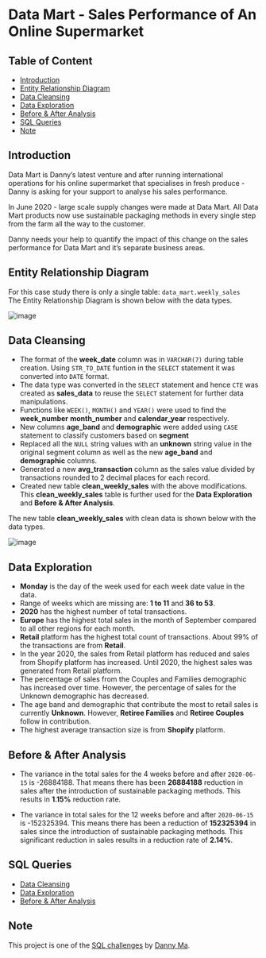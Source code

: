 # Data Mart - Sales Performance of An Online Supermarket

## Table of Content
* [Introduction](#introduction)
* [Entity Relationship Diagram](#entity-relationship-diagram)
* [Data Cleansing](#data-cleansing)
* [Data Exploration](#data-exploration)
* [Before & After Analysis](#before--after-analysis)
* [SQL Queries](#sql-queries)
* [Note](#note)

## Introduction
Data Mart is Danny’s latest venture and after running international operations for his online supermarket that specialises in fresh produce - Danny is asking for your support to analyse his sales performance.

In June 2020 - large scale supply changes were made at Data Mart. All Data Mart products now use sustainable packaging methods in every single step from the farm all the way to the customer.

Danny needs your help to quantify the impact of this change on the sales performance for Data Mart and it’s separate business areas.

## Entity Relationship Diagram
For this case study there is only a single table: `data_mart.weekly_sales`<br>
The Entity Relationship Diagram is shown below with the data types.

![image](https://github.com/ritusantra/SQL-Projects/assets/75059347/073f7717-2486-40ab-b9fe-9c6bcf024ab3)

## Data Cleansing
* The format of the **week_date** column was in ```VARCHAR(7)``` during table creation. Using ```STR_TO_DATE``` funtion in the ```SELECT``` statement it was converted into ```DATE``` format.
* The data type was converted in the ```SELECT``` statement and hence ```CTE``` was created as **sales_data** to reuse the ```SELECT``` statement for further data manipulations.
* Functions like ```WEEK()```, ```MONTH()``` and ```YEAR()``` were used to find the **week_number** **month_number** and **calendar_year** respectively.
* New columns **age_band** and **demographic** were added using ```CASE``` statement to classify customers based on **segment**
* Replaced all the ```NULL``` string values with an **unknown** string value in the original segment column as well as the new **age_band** and **demographic** columns.
* Generated a new **avg_transaction** column as the sales value divided by transactions rounded to 2 decimal places for each record.
* Created new table **clean_weekly_sales** with the above modifications. This **clean_weekly_sales** table is further used for the **Data Exploration** and **Before & After Analysis**.

The new table **clean_weekly_sales** with clean data is shown below with the data types.

![image](https://github.com/ritusantra/SQL-Projects/assets/75059347/bb9476f6-2bc1-4103-848f-8ec5ba2932ff)


## Data Exploration
* **Monday** is the day of the week used for each week date value in the data.
* Range of weeks which are missing are: **1 to 11** and **36 to 53**.
* **2020** has the highest number of total transactions.
* **Europe** has the highest total sales in the month of September compared to all other regions for each month.
* **Retail** platform has the highest total count of transactions. About 99% of the transactions are from **Retail**.
* In the year 2020, the sales from Retail platform has reduced and sales from Shopify 
platform has increased. Until 2020, the highest sales was generated from Retail platform.
* The percentage of sales from the Couples and Families demographic has increased over time. However, the percentage of sales for the Unknown demographic has decreased.
* The age band and demographic that contribute the most to retail sales is currently **Unknown**. However, **Retiree Families** and **Retiree Couples** follow in contribution.
* The highest average transaction size is from **Shopify** platform.
  
## Before & After Analysis
* The variance in the total sales for the 4 weeks before and after ```2020-06-15``` is -26884188. That means there has been **26884188** reduction in sales after the introduction of sustainable packaging methods. This results in **1.15%** reduction rate.

* The variance in total sales for the 12 weeks before and after ```2020-06-15``` is -152325394. This means there has been a reduction of **152325394** in sales since the introduction of sustainable packaging methods. This significant reduction in sales results in a reduction rate of **2.14%**.

## SQL Queries
* [Data Cleansing](https://github.com/ritusantra/SQL-Projects/blob/main/Data%20Mart/1.%20Data%20Cleansing.sql)
* [Data Exploration](https://github.com/ritusantra/SQL-Projects/blob/main/Data%20Mart/2.%20Data%20Exploration.sql)
* [Before & After Analysis](https://github.com/ritusantra/SQL-Projects/blob/main/Data%20Mart/3.%20Before%20%26%20After%20Analysis.sql)
  
## Note
This project is one of the [SQL challenges](https://8weeksqlchallenge.com/case-study-5/) by [Danny Ma](https://www.linkedin.com/in/datawithdanny/).
